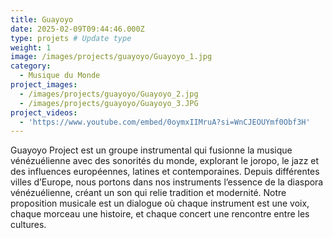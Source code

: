 ```yaml
---
title: Guayoyo
date: 2025-02-09T09:44:46.000Z
type: projets # Update type
weight: 1
image: /images/projects/guayoyo/Guayoyo_1.jpg
category:
  - Musique du Monde
project_images:
  - /images/projects/guayoyo/Guayoyo_2.jpg
  - /images/projects/guayoyo/Guayoyo_3.JPG
project_videos:
  - 'https://www.youtube.com/embed/0oymxIIMruA?si=WnCJEOUYmf0Obf3H'
---
```

Guayoyo Project est un groupe instrumental qui fusionne la musique vénézuélienne avec des sonorités du monde, explorant le joropo, le jazz et des influences européennes, latines et contemporaines. Depuis différentes villes d’Europe, nous portons dans nos instruments l’essence de la diaspora vénézuélienne, créant un son qui relie tradition et modernité. Notre proposition musicale est un dialogue où chaque instrument est une voix, chaque morceau une histoire, et chaque concert une rencontre entre les cultures.

